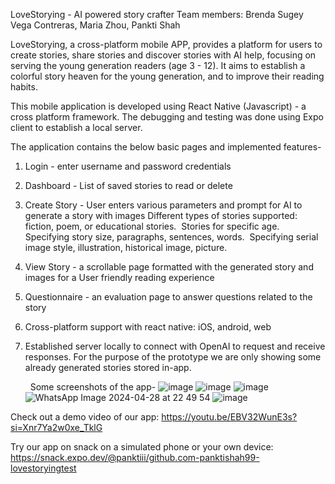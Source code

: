 LoveStorying - AI powered story crafter
Team members: Brenda Sugey Vega Contreras, Maria Zhou, Pankti Shah

LoveStorying, a cross-platform mobile APP, provides a platform for users to create stories, share stories and discover stories with AI help, focusing on serving the young generation readers (age 3 - 12). It aims to establish a colorful story heaven for the young generation, and to improve their reading habits.

This mobile application is developed using React Native (Javascript) - a  cross platform framework. The debugging and testing was done using Expo client to establish a local server.

The application contains the below basic pages and implemented features-
1. Login - enter username and password credentials
2. Dashboard - List of saved stories to read or delete
3. Create Story - User enters various parameters and prompt for AI to generate a story with images
Different types of stories supported: fiction, poem, or educational stories. 
Stories for specific age.
Specifying story size, paragraphs, sentences, words. 
Specifying serial image style, illustration, historical image, picture. 
5. View Story - a scrollable page formatted with the generated story and images for a User friendly reading experience
6. Questionnaire - an evaluation page to answer questions related to the story
7. Cross-platform support with react native: iOS, android, web
8. Established server locally to connect with OpenAI to request and receive responses. For the purpose of the prototype we are only showing some already generated stories stored in-app.

    
Some screenshots of the app-
![image](https://github.com/panktishah99/LoveStoryingTest/assets/147209312/92594276-d0b2-4d6c-b752-7f2e7b6309f0)
![image](https://github.com/panktishah99/LoveStoryingTest/assets/147209312/1b4424e6-cb04-4ac0-b253-7610d6b604bd)
![image](https://github.com/panktishah99/LoveStoryingTest/assets/147209312/9557a85d-4486-4bf7-943a-209987e7eb75)
![WhatsApp Image 2024-04-28 at 22 49 54](https://github.com/panktishah99/LoveStoryingTest/assets/147209312/b5992076-35e0-40b1-811a-507ffdedb52e)
![image](https://github.com/panktishah99/LoveStoryingTest/assets/147209312/9e0f2e2a-7a7f-4068-9669-434df4e1a5bb)

Check out a demo video of our app:
https://youtu.be/EBV32WunE3s?si=Xnr7Ya2w0xe_TklG

Try our app on snack on a simulated phone or your own device: https://snack.expo.dev/@panktiii/github.com-panktishah99-lovestoryingtest

